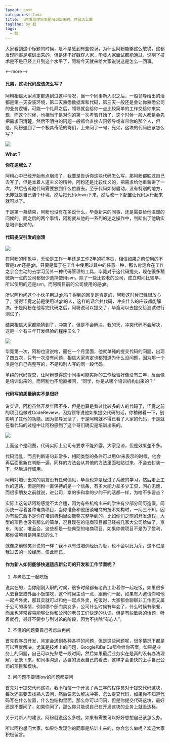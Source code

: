 ```yaml
---
layout: post
categories: Java
title: 当你发现你同事是培训出来的，你会怎么做
tagline: by 懿
tags: 
  - 懿
---
```


大家看到这个标题的时候，是不是感到有些惊讶，为什么阿粉能够这么敏锐，这都发现同事是培训出来的，但是还不好戳穿人家，毕竟人家面试都能通过，说明了技术是不是已经上升到这个水平了，阿粉今天就来给大家说说这是怎么一回事。

<--more-->

#### 兄弟，这块代码应该怎么写？

阿粉相信大家肯定都遇到过这种情况，当一个同事新入职之后，一般领导给出的活都是第一天安装环境，第二天熟悉数据库和代码，第三天一般还是会让你熟悉公司的业务逻辑，可能一个礼拜之后，领导就会给你一点比较简单的工作交给你来实现，而这个时候，也相当于是对你的第一次考验开始了，这个时候一般人都是会先把需求问清楚，然后不明白的问题一般都会直接去问领导或者带你的那个人，但是，阿粉遇到了一个极其奇葩的哥们，上来问了一句，兄弟，这块的代码应该怎么写？

![](http://www.justdojava.com/assets/images/2019/java/image_yi/2021/05-11/1.jpg)

**What？**

**你在逗我么？**

阿粉心中已经开始有点崩溃了，我要是告诉你这块代码怎么写，那阿粉都胜过自己去写了，但是本着人道主义的精神，阿粉还是比较仗义的，把需求给他重新讲了一次，然后告诉他代码需要放到什么位置去，至于代码如何启动，没有特别的地方，无非就是自己装个环境，然后把代码down下来，然后改一下配置让代码运行起来就可以了。

于是第一幕结束，阿粉也没有在多说什么，毕竟新来的同事，还是需要给他温暖的问候的。而之后的两个事情，阿粉就从他的一系列的迷之操作中，判断出了他确实是培训出来的。

#### 代码提交引发的崩溃

![](http://www.justdojava.com/assets/images/2019/java/image_yi/2021/05-11/2.jpg)


在阿粉的印象中，无论是工作一年还是工作2年的程序员，相信如果之前使用的不管是svn还是git，只要是属于在工作中使用过其中的任意一种，那么肯定会在工作之余会主动的去学习另外一种代码管理的工具，毕竟对于这代码提交，现在很多稍微新一点的公司都很少选择使用svn，除了一些比较老的公司，成立时间比较早，所以使用的还是svn，而阿粉目前的公司使用的是git。

所以阿粉问这个小伙子用过git吗？得到的回复是肯定的，阿粉这时候已经很放心了，觉得毕竟之前是使用过git的人，这样的话合并代码，冲突什么的应该都能解决。于是阿粉在他写完代码之后，阿粉说可以提交了，毕竟可以去提交给测试进行测试了。

结果相信大家都能猜到了，冲突了，但是不会解决，我的天，冲突代码不会解决，这是一个有三年开发经验的程序员么？

![](http://www.justdojava.com/assets/images/2019/java/image_yi/2021/05-11/3.jpg)

毕竟第一次，阿粉也没说啥，而在一个月里面，他就单纯的提交代码的问题，出现了四五次，只有一次没有问题，相信大家肯定也都知道为什么没问题，因为那一个类是他自己完整写的，不是和别人写的同一段代码。

单纯的代码提交，让阿粉觉得这个同事可能实际的工作经验好像没有三年，反而像是培训出来的，而阿粉也不能直接问，“同学，你是从哪个培训机构出来的？”

#### 代码写的质量确实不是很好

说实话，阿粉虽然开发年限不多，但是也算是看过比较多的人的代码了，毕竟之前的项目组做过CodeReview，因为领导说他如果提交代码的话，你稍微看一下，别影响了其他的功能。因为领导发话了，于是阿粉就不得已看了人家的代码，于是就在看代码的过程中让阿粉感到了这个哥们确实是培训出来的。

![](http://www.justdojava.com/assets/images/2019/java/image_yi/2021/05-11/4.png)

上面这个是网图，代码实际上公司有要求不能外露，大家见谅，但是效果差不多。

代码混乱，而且判断语句非常多，相同类型的条件可以用Or来表示的时候，他会再后面重新在判断一遍，同样的方法会从其他的方法里面粘贴过来，不会去封装一下，然后进行调用。

阿粉对培训出来的朋友没有任何偏见，毕竟也算是经过了系统的学习，然后走上工作的道路，但是阿粉一直保持的是一个信条，有多大能力拿多少工资，问心无愧，而很多朋友之前就说，进公司，拿的多和拿的少的干的活都一样，为啥不多要点？

实际上这句话阿粉感觉不太合适，因为有些机构出来的学生有少部分简历造假，简历统一写着各种电商项目，当你准备和他细谈电商的技术架构时，一问三不知，因为有些东西不是你在培训机构里面能够完整学到的，比如你们之前的开发流程，大型的项目也没有那么的简单，况且现在的电商项目都已经被几家大公司给做了，京东，淘宝，唯品会，这些都是一些典型的电商项目，如果你做项目不是为了盈利，那你做项目是用来玩的么？

就像之前微笑哥说的一样：我不以有过培训经历为耻，也不会以此为荣，这不过是我过去的一段经历，仅此而已。

#### 作为新人如何能够快速适应新公司的开发和工作节奏呢？

1. 与老员工一起吃饭

说实在的，当你刚刚入职的时候，很多时候都有老员工带着你一起吃饭，如果很多人去食堂或外面小饭馆吃，这个时候主动一点，跟他们一起，如果有人邀请你和他一起点外卖，那其实就可以和他一起点外卖，吃饭时，大家都会聊聊非工作但又属于公司的事情，例如哪个部门美女多，公司什么时候有年会了，什么时候有聚餐，而且也非常容易能够让你和公司的老员工们快速的认识，但是有些敏感的话题，听着就行，最好不要参与到讨论的阶段，因为不排除“有心人”。

2. 不懂的问题要自己考虑后再问

首先程序员开发，肯定会遇到各种各样的问题，但是这些问题呢，很多情况下都是可以百度解决，尤其是技术上的问题，Google和BaiDu都会给你答案，如果是业务上的问题，自己可以先熟悉一段时间，然后如果最后业务实在是真的没有办法理解，记录下来，和同事沟通，适当的发表自己的看法，这样才会更快的上手自己公司的项目和模块。

3. 问问题不要很low的问题都要问

首先对于提交代码这块，我不相信一个开发了两三年的程序员对于提交代码这块，每次还需要去找熟人去问，然后说怎么解决冲突，怎么提交代码，如果你不知道代码写在什么位置，什么包结构里面，那么你可以问问，但是你提交代码这块，最好还是不要问了，如果你问了，那么你只能说自己在开发这块的业务上就没达标。

关于对新人的建议，阿粉就说这么多啦。如果有需要可以好好想想自己该怎么办。

所以阿粉想问大家，如果你发现你的同事是培训出来的，你会怎么做呢？欢迎大家积极留言。



